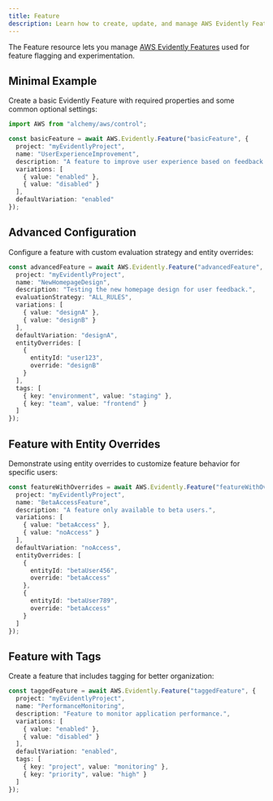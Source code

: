 ```yaml
---
title: Feature
description: Learn how to create, update, and manage AWS Evidently Features using Alchemy Cloud Control.
---
```


The Feature resource lets you manage [AWS Evidently Features](https://docs.aws.amazon.com/evidently/latest/userguide/) used for feature flagging and experimentation.

## Minimal Example

Create a basic Evidently Feature with required properties and some common optional settings:

```ts
import AWS from "alchemy/aws/control";

const basicFeature = await AWS.Evidently.Feature("basicFeature", {
  project: "myEvidentlyProject",
  name: "UserExperienceImprovement",
  description: "A feature to improve user experience based on feedback.",
  variations: [
    { value: "enabled" },
    { value: "disabled" }
  ],
  defaultVariation: "enabled"
});
```

## Advanced Configuration

Configure a feature with custom evaluation strategy and entity overrides:

```ts
const advancedFeature = await AWS.Evidently.Feature("advancedFeature", {
  project: "myEvidentlyProject",
  name: "NewHomepageDesign",
  description: "Testing the new homepage design for user feedback.",
  evaluationStrategy: "ALL_RULES",
  variations: [
    { value: "designA" },
    { value: "designB" }
  ],
  defaultVariation: "designA",
  entityOverrides: [
    {
      entityId: "user123",
      override: "designB"
    }
  ],
  tags: [
    { key: "environment", value: "staging" },
    { key: "team", value: "frontend" }
  ]
});
```

## Feature with Entity Overrides

Demonstrate using entity overrides to customize feature behavior for specific users:

```ts
const featureWithOverrides = await AWS.Evidently.Feature("featureWithOverrides", {
  project: "myEvidentlyProject",
  name: "BetaAccessFeature",
  description: "A feature only available to beta users.",
  variations: [
    { value: "betaAccess" },
    { value: "noAccess" }
  ],
  defaultVariation: "noAccess",
  entityOverrides: [
    {
      entityId: "betaUser456",
      override: "betaAccess"
    },
    {
      entityId: "betaUser789",
      override: "betaAccess"
    }
  ]
});
```

## Feature with Tags

Create a feature that includes tagging for better organization:

```ts
const taggedFeature = await AWS.Evidently.Feature("taggedFeature", {
  project: "myEvidentlyProject",
  name: "PerformanceMonitoring",
  description: "Feature to monitor application performance.",
  variations: [
    { value: "enabled" },
    { value: "disabled" }
  ],
  defaultVariation: "enabled",
  tags: [
    { key: "project", value: "monitoring" },
    { key: "priority", value: "high" }
  ]
});
```